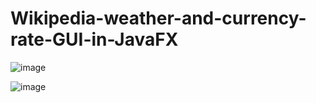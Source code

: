 # Wikipedia-weather-and-currency-rate-GUI-in-JavaFX
![image](https://user-images.githubusercontent.com/127340395/233838507-11a8b0f6-11e7-4fa0-9c20-d7b7b4e3b33b.png)

![image](https://user-images.githubusercontent.com/127340395/233838526-55f39758-5a8d-45ed-95e9-c43772e6912f.png)
